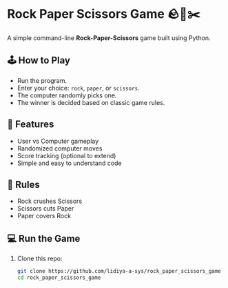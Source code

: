 # Rock Paper Scissors Game 🪨📄✂️

A simple command-line **Rock-Paper-Scissors** game built using Python.

## 🕹️ How to Play

- Run the program.
- Enter your choice: `rock`, `paper`, or `scissors`.
- The computer randomly picks one.
- The winner is decided based on classic game rules.

## 🚀 Features

- User vs Computer gameplay
- Randomized computer moves
- Score tracking (optional to extend)
- Simple and easy to understand code

## 🧠 Rules

- Rock crushes Scissors
- Scissors cuts Paper
- Paper covers Rock

## 💻 Run the Game

1. Clone this repo:
   ```bash
   git clone https://github.com/lidiya-a-sys/rock_paper_scissors_game
   cd rock_paper_scissors_game
